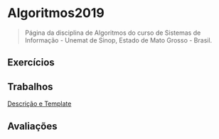 # Algoritmos2019

> Página da disciplina de Algoritmos do curso de Sistemas de Informação - Unemat de Sinop, Estado de Mato Grosso - Brasil.

## Exercícios

## Trabalhos
[Descrição e Template](trabalhos/2019-1.md)

## Avaliações
